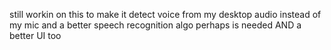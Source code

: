still workin on this to make it detect voice from my desktop audio instead of my mic and a better speech recognition algo perhaps is needed AND a better UI too
